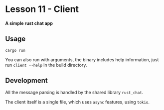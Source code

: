 # Lesson 11 - Client
#### A simple rust chat app

## Usage
`cargo run`

You can also run with arguments, the binary includes help information, just run `client --help` in the build directory.

## Development
All the message parsing is handled by the shared library `rust_chat`.

The client itself is a single file, which uses `async` features, using `tokio`.